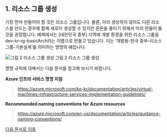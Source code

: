## 1. 리소스 그룹 생성

가장 먼저 만들어야 할 것은 리소스 그룹입니다. 물론, 미리 생성하지 않아도 다른 리소스를 만드는 경우에 함께 새로이 생성할 수 있지만 혼돈을 줄이기 위해서 미리 만들어 둘 것을 권장합니다. 예제에서는 [대한민국 중부] 지역에 개발 환경을 위한 리소스 그룹을 dev-kr-rg-basicArch라는 이름으로 만들고 있습니다. 이는 ‘개발용-한국 중부-리소스그룹-기본설계’를 의미하는 명명의 예입니다.

![그림 2 리소스 그룹 생성](https://github.com/taeyo/AzureIaaS/blob/master/IaaSBasicArch/images/2.png)
그림 2 리소스 그룹 생성

명명 규칙에 대해서는 다음 문서를 참고해 보시기 바랍니다.

**Azure 인프라 서비스 명명 지침**     
> https://azure.microsoft.com/ko-kr/documentation/articles/virtual-machines-infrastructure-services-implementation-guidelines/

**Recommended naming conventions for Azure resources**  
> https://azure.microsoft.com/en-us/documentation/articles/guidance-naming-conventions/ 


[다음 문서로 이동](2.md)